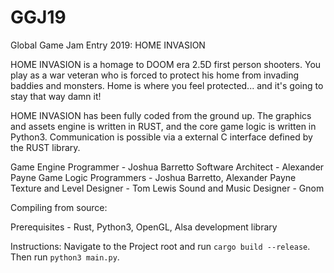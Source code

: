 # GGJ19
Global Game Jam Entry 2019: HOME INVASION

HOME INVASION is a homage to DOOM era 2.5D first person shooters. You play as a war veteran who is forced to protect his home from invading baddies and monsters. Home is where you feel protected... and it's going to stay that way damn it!

HOME INVASION has been fully coded from the ground up. The graphics and assets engine is written in RUST, and the core game logic is written in Python3. Communication is possible via a external C interface defined by the RUST library.

Game Engine Programmer - Joshua Barretto
Software Architect - Alexander Payne
Game Logic Programmers - Joshua Barretto, Alexander Payne
Texture and Level Designer - Tom Lewis
Sound and Music Designer - Gnom


Compiling from source:

Prerequisites - Rust, Python3, OpenGL, Alsa development library

Instructions: Navigate to the Project root and run `cargo build --release`. Then run `python3 main.py`.
